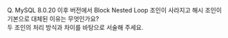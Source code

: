 Q. MySQL 8.0.20 이후 버전에서 Block Nested Loop 조인이 사라지고 해시 조인이 기본으로 대체된 이유는 무엇인가요?  
두 조인의 처리 방식과 차이를 바탕으로 서술해 주세요.
